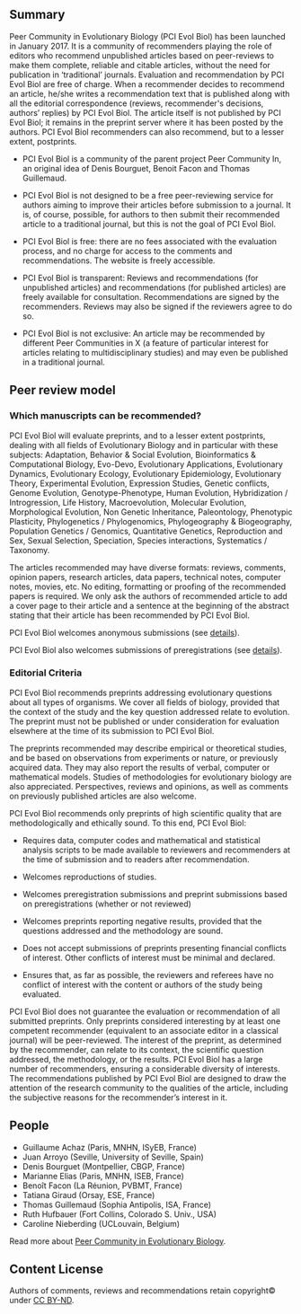 ## Summary

Peer Community in Evolutionary Biology (PCI Evol Biol) has been launched in January 2017. It is a community of recommenders playing the role of editors who recommend unpublished articles based on peer-reviews to make them complete, reliable and citable articles, without the need for publication in ‘traditional’ journals. Evaluation and recommendation by PCI Evol Biol are free of charge. When a recommender decides to recommend an article, he/she writes a recommendation text that is published along with all the editorial correspondence (reviews, recommender's decisions, authors’ replies) by PCI Evol Biol. The article itself is not published by PCI Evol Biol; it remains in the preprint server where it has been posted by the authors. PCI Evol Biol recommenders can also recommend, but to a lesser extent, postprints.

* PCI Evol Biol is a community of the parent project Peer Community In, an original idea of Denis Bourguet, Benoit Facon and Thomas Guillemaud.

* PCI Evol Biol is not designed to be a free peer-reviewing service for authors aiming to improve their articles before submission to a journal. It is, of course, possible, for authors to then submit their recommended article to a traditional journal, but this is not the goal of PCI Evol Biol.

* PCI Evol Biol is free: there are no fees associated with the evaluation process, and no charge for access to the comments and recommendations. The website is freely accessible.

* PCI Evol Biol is transparent: Reviews and recommendations (for unpublished articles) and recommendations (for published articles) are freely available for consultation. Recommendations are signed by the recommenders. Reviews may also be signed if the reviewers agree to do so.

* PCI Evol Biol is not exclusive: An article may be recommended by different Peer Communities in X (a feature of particular interest for articles relating to multidisciplinary studies) and may even be published in a traditional journal.

## Peer review model

### Which manuscripts can be recommended?

PCI Evol Biol will evaluate preprints, and to a lesser extent postprints, dealing with all fields of Evolutionary Biology and in particular with these subjects: Adaptation, Behavior & Social Evolution, Bioinformatics & Computational Biology, Evo-Devo, Evolutionary Applications, Evolutionary Dynamics, Evolutionary Ecology, Evolutionary Epidemiology, Evolutionary Theory, Experimental Evolution, Expression Studies, Genetic conflicts, Genome Evolution, Genotype-Phenotype, Human Evolution, Hybridization / Introgression, Life History, Macroevolution, Molecular Evolution, Morphological Evolution, Non Genetic Inheritance, Paleontology, Phenotypic Plasticity, Phylogenetics / Phylogenomics, Phylogeography & Biogeography, Population Genetics / Genomics, Quantitative Genetics, Reproduction and Sex, Sexual Selection, Speciation, Species interactions, Systematics / Taxonomy.
 
The articles recommended may have diverse formats: reviews, comments, opinion papers, research articles, data papers, technical notes, computer notes, movies, etc. No editing, formatting or proofing of the recommended papers is required. We only ask the authors of recommended article to add a cover page to their article and a sentence at the beginning of the abstract stating that their article has been recommended by PCI Evol Biol. 

PCI Evol Biol welcomes anonymous submissions (see [details](https://evolbiol.peercommunityin.org/about/help_generic/for%20authors_)).

PCI Evol Biol also welcomes submissions of preregistrations (see [details](https://evolbiol.peercommunityin.org/about/help_practical#To%20submit%20a%20preregistration%20of%20a%20study)).

### Editorial Criteria

PCI Evol Biol recommends preprints addressing evolutionary questions about all types of organisms. We cover all fields of biology, provided that the context of the study and the key question addressed relate to evolution. The preprint must not be published or under consideration for evaluation elsewhere at the time of its submission to PCI Evol Biol.
 
The preprints recommended may describe empirical or theoretical studies, and be based on observations from experiments or nature, or previously acquired data. They may also report the results of verbal, computer or mathematical models. Studies of methodologies for evolutionary biology are also appreciated. Perspectives, reviews and opinions, as well as comments on previously published articles are also welcome.
 
PCI Evol Biol recommends only preprints of high scientific quality that are methodologically and ethically sound. To this end, PCI Evol Biol:

* Requires data, computer codes and mathematical and statistical analysis scripts to be made available to reviewers and recommenders at the time of submission and to readers after recommendation.

* Welcomes reproductions of studies.

* Welcomes preregistration submissions and preprint submissions based on preregistrations (whether or not reviewed)

* Welcomes preprints reporting negative results, provided that the questions addressed and the methodology are sound.

* Does not accept submissions of preprints presenting financial conflicts of interest. Other conflicts of interest must be minimal and declared.

* Ensures that, as far as possible, the reviewers and referees have no conflict of interest with the content or authors of the study being evaluated.
 
PCI Evol Biol does not guarantee the evaluation or recommendation of all submitted preprints. Only preprints considered interesting by at least one competent recommender (equivalent to an associate editor in a classical journal) will be peer-reviewed. The interest of the preprint, as determined by the recommender, can relate to its context, the scientific question addressed, the methodology, or the results. PCI Evol Biol has a large number of recommenders, ensuring a considerable diversity of interests. The recommendations published by PCI Evol Biol are designed to draw the attention of the research community to the qualities of the article, including the subjective reasons for the recommender’s interest in it.

## People

* Guillaume Achaz (Paris, MNHN, ISyEB, France)
* Juan Arroyo (Seville, University of Seville, Spain)
* Denis Bourguet (Montpellier, CBGP, France)
* Marianne Elias (Paris, MNHN, ISEB, France)
* Benoît Facon (La Réunion, PVBMT, France)
* Tatiana Giraud (Orsay, ESE, France)
* Thomas Guillemaud (Sophia Antipolis, ISA, France)
* Ruth Hufbauer (Fort Collins, Colorado S. Univ., USA)
* Caroline Nieberding (UCLouvain, Belgium)

Read more about [Peer Community in Evolutionary Biology](https://evolbiol.peercommunityin.org/about/about).

## Content License

Authors of comments, reviews and recommendations retain copyright© under [CC BY-ND](https://creativecommons.org/licenses/by-nd/4.0/).
